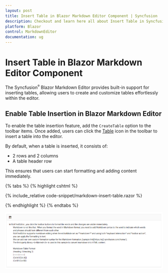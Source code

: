 ```yaml
---
layout: post
title: Insert Table in Blazor Markdown Editor Component | Syncfusion
description: Checkout and learn here all about Insert Table in Syncfusion Blazor Markdown Editor component and more.
platform: Blazor
control: MarkdownEditor
documentation: ug
---
```


# Insert Table in Blazor Markdown Editor Component

The Syncfusion<sup style="font-size:70%">&reg;</sup> Blazor Markdown Editor provides built-in support for inserting tables, allowing users to create and customize tables effortlessly within the editor.

## Enable Table Insertion in Blazor Markdown Editor  

To enable the table insertion feature, add the `CreateTable` option to the toolbar items. Once added, users can click the [Table](https://help.syncfusion.com/cr/blazor/Syncfusion.Blazor.RichTextEditor.RichTextEditorTableSettings.html#properties) icon in the toolbar to insert a table into the editor.

By default, when a table is inserted, it consists of:

* 2 rows and 2 columns
* A table header row

This ensures that users can start formatting and adding content immediately.

{% tabs %}
{% highlight cshtml %}

{% include_relative code-snippet/markdown-insert-table.razor %}

{% endhighlight %}
{% endtabs %}

![Blazor Markdown Editor markdown table](./images/blazor-richtexteditor-markdown-table.png)